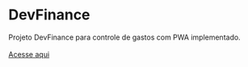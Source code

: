 # DevFinance
Projeto DevFinance para controle de gastos com PWA implementado.
<br>
<br>
[Acesse aqui](https://dev-finance-pwa-dmxm.vercel.app/)
